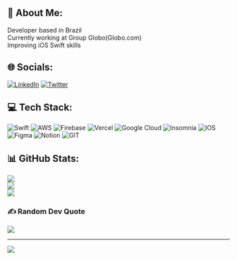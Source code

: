 ## 💫 About Me:
Developer based in Brazil<br>Currently working at Group Globo(Globo.com)<br>Improving iOS Swift skills


## 🌐 Socials:
[![LinkedIn](https://img.shields.io/badge/LinkedIn-%230077B5.svg?logo=linkedin&logoColor=white)](https://linkedin.com/in/https://www.linkedin.com/in/macaio/) [![Twitter](https://img.shields.io/badge/Twitter-%231DA1F2.svg?logo=Twitter&logoColor=white)](https://twitter.com/https://twitter.com/iosdevmacaio) 

## 💻 Tech Stack:
![Swift](https://img.shields.io/badge/swift-F54A2A?style=flat-square&logo=swift&logoColor=white) ![AWS](https://img.shields.io/badge/AWS-%23FF9900.svg?style=flat-square&logo=amazon-aws&logoColor=white) ![Firebase](https://img.shields.io/badge/firebase-%23039BE5.svg?style=flat-square&logo=firebase) ![Vercel](https://img.shields.io/badge/vercel-%23000000.svg?style=flat-square&logo=vercel&logoColor=white) ![Google Cloud](https://img.shields.io/badge/Google%20Cloud-%234285F4.svg?style=flat-square&logo=google-cloud&logoColor=white) ![Insomnia](https://img.shields.io/badge/Insomnia-black?style=flat-square&logo=insomnia&logoColor=5849BE) ![IOS](https://img.shields.io/badge/IOS-%2320232a.svg?style=flat-square&logo=apple&logoColor=white) 	![Figma](https://img.shields.io/badge/figma-%23F24E1E.svg?style=flat-square&logo=figma&logoColor=white) ![Notion](https://img.shields.io/badge/Notion-%23000000.svg?style=flat-square&logo=notion&logoColor=white) ![GIT](https://img.shields.io/badge/Git-fc6d26?style=flat-square&logo=git&logoColor=white)
## 📊 GitHub Stats:
![](https://github-readme-stats.vercel.app/api?username=caiopmsoares&theme=tokyonight&hide_border=true&include_all_commits=true&count_private=false)<br/>
![](https://github-readme-streak-stats.herokuapp.com/?user=caiopmsoares&theme=tokyonight&hide_border=true)<br/>
![](https://github-readme-stats.vercel.app/api/top-langs/?username=caiopmsoares&theme=tokyonight&hide_border=true&include_all_commits=true&count_private=false&layout=compact)

### ✍️ Random Dev Quote
![](https://quotes-github-readme.vercel.app/api?type=horizontal&theme=tokyonight)

---
[![](https://visitcount.itsvg.in/api?id=caiopmsoares&icon=2&color=12)](https://visitcount.itsvg.in)

<!-- Proudly created with GPRM ( https://gprm.itsvg.in ) -->
